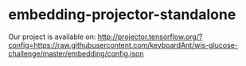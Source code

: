 # embedding-projector-standalone

Our project is available on:
http://projector.tensorflow.org/?config=https://raw.githubusercontent.com/keyboardAnt/wis-glucose-challenge/master/embedding/config.json
